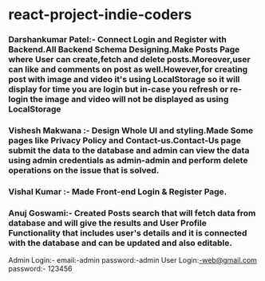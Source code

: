 # react-project-indie-coders

### Darshankumar Patel:- Connect Login and Register with Backend.All Backend Schema Designing.Make Posts Page where User can create,fetch and delete posts.Moreover,user can like and comments on post as well.However,for creating post with image and video it's using LocalStorage so it will display for time you are login but in-case you refresh or re-login the image and video will not be displayed as using LocalStorage

### Vishesh Makwana :- Design Whole UI and styling.Made Some pages like Privacy Policy and Contact-us.Contact-Us page submit the data to the database and admin can view the data using admin credentials as admin-admin and perform delete operations on the issue that is solved.

### Vishal Kumar :- Made Front-end Login & Register Page.

### Anuj Goswami:- Created Posts search that will fetch data from database and will give the results and User Profile Functionality that includes user's details and it is connected with the database and can be updated and also editable.

Admin Login:- email:-admin password:-admin
User Login:-web@gmail.com password:- 123456 

